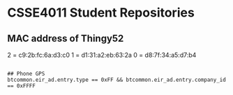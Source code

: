 # CSSE4011 Student Repositories

## MAC address of Thingy52
2 = c9:2b:fc:6a:d3:c0
1 = d1:31:a2:eb:63:2a
0 = d8:7f:34:a5:d7:b4
```

## Phone GPS
btcommon.eir_ad.entry.type == 0xFF && btcommon.eir_ad.entry.company_id == 0xFFFF